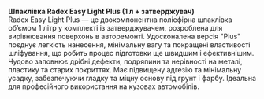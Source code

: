 **Шпаклівка Radex Easy Light Plus (1 л + затверджувач)**  
Radex Easy Light Plus — це двокомпонентна поліефірна шпаклівка об’ємом 1 літр у комплекті із затверджувачем, розроблена для вирівнювання поверхонь в авторемонті. Удосконалена версія "Plus" поєднує легкість нанесення, мінімальну вагу та покращені властивості шліфування, що робить процес підготовки ще швидшим і ефективнішим. Чудово заповнює дрібні дефекти, подряпини та нерівності на металі, пластику та старих покриттях. Має підвищену адгезію та мінімальну усадку, забезпечуючи гладку та міцну основу під грунт і фарбу. Ідеальна для професійного використання на кузовах автомобілів.